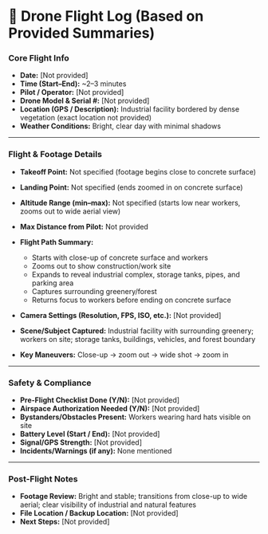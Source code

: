 # 📝 Drone Flight Log (Based on Provided Summaries)

### **Core Flight Info**

* **Date:** \[Not provided]
* **Time (Start–End):** \~2–3 minutes
* **Pilot / Operator:** \[Not provided]
* **Drone Model & Serial #:** \[Not provided]
* **Location (GPS / Description):** Industrial facility bordered by dense vegetation (exact location not provided)
* **Weather Conditions:** Bright, clear day with minimal shadows

---

### **Flight & Footage Details**

* **Takeoff Point:** Not specified (footage begins close to concrete surface)
* **Landing Point:** Not specified (ends zoomed in on concrete surface)
* **Altitude Range (min–max):** Not specified (starts low near workers, zooms out to wide aerial view)
* **Max Distance from Pilot:** Not provided
* **Flight Path Summary:**

  * Starts with close-up of concrete surface and workers
  * Zooms out to show construction/work site
  * Expands to reveal industrial complex, storage tanks, pipes, and parking area
  * Captures surrounding greenery/forest
  * Returns focus to workers before ending on concrete surface
* **Camera Settings (Resolution, FPS, ISO, etc.):** \[Not provided]
* **Scene/Subject Captured:** Industrial facility with surrounding greenery; workers on site; storage tanks, buildings, vehicles, and forest boundary
* **Key Maneuvers:** Close-up → zoom out → wide shot → zoom in

---

### **Safety & Compliance**

* **Pre-Flight Checklist Done (Y/N):** \[Not provided]
* **Airspace Authorization Needed (Y/N):** \[Not provided]
* **Bystanders/Obstacles Present:** Workers wearing hard hats visible on site
* **Battery Level (Start / End):** \[Not provided]
* **Signal/GPS Strength:** \[Not provided]
* **Incidents/Warnings (if any):** None mentioned

---

### **Post-Flight Notes**

* **Footage Review:** Bright and stable; transitions from close-up to wide aerial; clear visibility of industrial and natural features
* **File Location / Backup Location:** \[Not provided]
* **Next Steps:** \[Not provided]